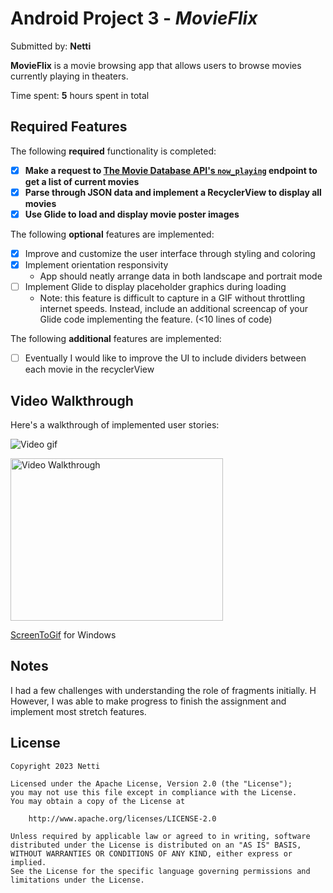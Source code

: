 # Android Project 3 - *MovieFlix*

Submitted by: **Netti**

**MovieFlix** is a movie browsing app that allows users to browse movies currently playing in theaters.

Time spent: **5** hours spent in total

## Required Features

The following **required** functionality is completed:

- [X] **Make a request to [The Movie Database API's `now_playing`](https://developers.themoviedb.org/3/movies/get-now-playing) endpoint to get a list of current movies**
- [X] **Parse through JSON data and implement a RecyclerView to display all movies**
- [X] **Use Glide to load and display movie poster images**

The following **optional** features are implemented:

- [X] Improve and customize the user interface through styling and coloring
- [X] Implement orientation responsivity
    - App should neatly arrange data in both landscape and portrait mode
- [ ] Implement Glide to display placeholder graphics during loading
    - Note: this feature is difficult to capture in a GIF without throttling internet speeds.  Instead, include an additional screencap of your Glide code implementing the feature.  (<10 lines of code)

The following **additional** features are implemented:

- [ ] Eventually I would like to improve the UI to include dividers between each movie in the recyclerView

## Video Walkthrough

Here's a walkthrough of implemented user stories:

![Video gif](https://i.imgur.com/9LzlI0P.gif)

<img src="app/src/main/res/drawable-v24/movieflix.gif" width="340" height="260" alt="Video Walkthrough" />


<!-- Replace this with whatever GIF tool you used! -->
[ScreenToGif](https://www.screentogif.com/) for Windows


## Notes

I had a few challenges with understanding the role of fragments initially. H
However, I was able to make progress to finish the assignment and implement most stretch features.

## License

    Copyright 2023 Netti

    Licensed under the Apache License, Version 2.0 (the "License");
    you may not use this file except in compliance with the License.
    You may obtain a copy of the License at

        http://www.apache.org/licenses/LICENSE-2.0

    Unless required by applicable law or agreed to in writing, software
    distributed under the License is distributed on an "AS IS" BASIS,
    WITHOUT WARRANTIES OR CONDITIONS OF ANY KIND, either express or implied.
    See the License for the specific language governing permissions and
    limitations under the License.